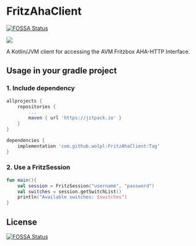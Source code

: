 # FritzAhaClient
[![FOSSA Status](https://app.fossa.io/api/projects/git%2Bgithub.com%2Fwolpl%2FFritzAhaClient.svg?type=shield)](https://app.fossa.io/projects/git%2Bgithub.com%2Fwolpl%2FFritzAhaClient?ref=badge_shield)

[![](https://jitpack.io/v/wolpl/FritzAhaClient.svg)](https://jitpack.io/#wolpl/FritzAhaClient)


A Kotlin/JVM client for accessing the AVM Fritzbox AHA-HTTP Interface.
## Usage in your gradle project
### 1. Include dependency
``` gradle
allprojects {
    repositories {
        ...
        maven { url 'https://jitpack.io' }
    }
} 
```
``` gradle
dependencies {
    implementation 'com.github.wolpl:FritzAhaClient:Tag'
}
```
### 2. Use a FritzSession
````kotlin
fun main(){
    val session = FritzSession("username", "password")
    val switches = session.getSwitchList()
    println("Available switches: $switches")
}
````


## License
[![FOSSA Status](https://app.fossa.io/api/projects/git%2Bgithub.com%2Fwolpl%2FFritzAhaClient.svg?type=large)](https://app.fossa.io/projects/git%2Bgithub.com%2Fwolpl%2FFritzAhaClient?ref=badge_large)
